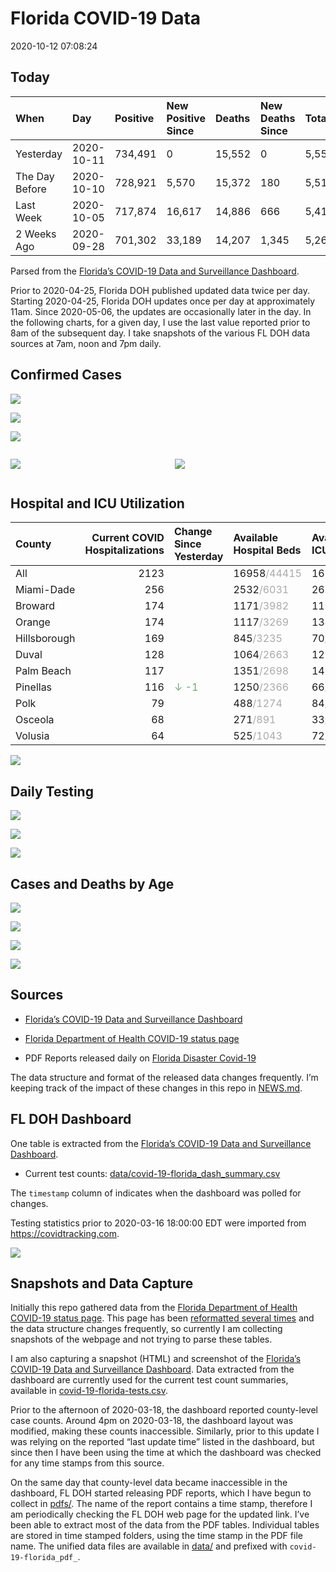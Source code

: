 Florida COVID-19 Data
================
2020-10-12 07:08:24

## Today

| When           | Day        | Positive | New Positive Since | Deaths | New Deaths Since | Total     |
| :------------- | :--------- | :------- | :----------------- | :----- | :--------------- | :-------- |
| Yesterday      | 2020-10-11 | 734,491  | 0                  | 15,552 | 0                | 5,550,531 |
| The Day Before | 2020-10-10 | 728,921  | 5,570              | 15,372 | 180              | 5,518,162 |
| Last Week      | 2020-10-05 | 717,874  | 16,617             | 14,886 | 666              | 5,412,683 |
| 2 Weeks Ago    | 2020-09-28 | 701,302  | 33,189             | 14,207 | 1,345            | 5,261,672 |

Parsed from the [Florida’s COVID-19 Data and Surveillance
Dashboard](https://fdoh.maps.arcgis.com/apps/opsdashboard/index.html#/8d0de33f260d444c852a615dc7837c86).

Prior to 2020-04-25, Florida DOH published updated data twice per day.
Starting 2020-04-25, Florida DOH updates once per day at approximately
11am. Since 2020-05-06, the updates are occasionally later in the day.
In the following charts, for a given day, I use the last value reported
prior to 8am of the subsequent day. I take snapshots of the various FL
DOH data sources at 7am, noon and 7pm daily.

## Confirmed Cases

![](plots/covid-19-florida-daily-test-changes.png)

![](plots/covid-19-florida-deaths-by-day.png)

![](plots/covid-19-florida-county-top-6.png)

<div class="columns">

<div class="column is-full-mobile">

![](plots/covid-19-florida-testing.png)

</div>

<div class="column is-full-mobile">

![](plots/covid-19-florida-total-positive.png)

</div>

</div>

## Hospital and ICU Utilization

| County       | Current COVID Hospitalizations | Change Since Yesterday                   | Available Hospital Beds                      | Available ICU Beds                         |
| :----------- | -----------------------------: | :--------------------------------------- | :------------------------------------------- | :----------------------------------------- |
| All          |                           2123 |                                          | 16958<span style="color: #aaa">/44415</span> | 1686<span style="color: #aaa">/4485</span> |
| Miami-Dade   |                            256 |                                          | 2532<span style="color: #aaa">/6031</span>   | 261<span style="color: #aaa">/686</span>   |
| Broward      |                            174 |                                          | 1171<span style="color: #aaa">/3982</span>   | 110<span style="color: #aaa">/340</span>   |
| Orange       |                            174 |                                          | 1117<span style="color: #aaa">/3269</span>   | 134<span style="color: #aaa">/270</span>   |
| Hillsborough |                            169 |                                          | 845<span style="color: #aaa">/3235</span>    | 70<span style="color: #aaa">/377</span>    |
| Duval        |                            128 |                                          | 1064<span style="color: #aaa">/2663</span>   | 125<span style="color: #aaa">/306</span>   |
| Palm Beach   |                            117 |                                          | 1351<span style="color: #aaa">/2698</span>   | 146<span style="color: #aaa">/261</span>   |
| Pinellas     |                            116 | <span style="color: #6BAA75">↓ -1</span> | 1250<span style="color: #aaa">/2366</span>   | 66<span style="color: #aaa">/236</span>    |
| Polk         |                             79 |                                          | 488<span style="color: #aaa">/1274</span>    | 84<span style="color: #aaa">/125</span>    |
| Osceola      |                             68 |                                          | 271<span style="color: #aaa">/891</span>     | 33<span style="color: #aaa">/94</span>     |
| Volusia      |                             64 |                                          | 525<span style="color: #aaa">/1043</span>    | 72<span style="color: #aaa">/163</span>    |

![](plots/covid-19-florida-icu-usage.png)

## Daily Testing

![](plots/covid-19-florida-tests-per-case.png)

<!-- ![](plots/covid-19-florida-change-new-cases.png) -->

![](plots/covid-19-florida-tests-percent-positive.png)

![](plots/covid-19-florida-test-and-case-growth.png)

## Cases and Deaths by Age

![](plots/covid-19-florida-weekly-events-by-age.png)

![](plots/covid-19-florida-age.png)

![](plots/covid-19-florida-age-deaths.png)

![](plots/covid-19-florida-age-sex.png)

## Sources

  - [Florida’s COVID-19 Data and Surveillance
    Dashboard](https://fdoh.maps.arcgis.com/apps/opsdashboard/index.html#/8d0de33f260d444c852a615dc7837c86)

  - [Florida Department of Health COVID-19 status
    page](http://www.floridahealth.gov/diseases-and-conditions/COVID-19/)

  - PDF Reports released daily on [Florida Disaster
    Covid-19](http://www.floridahealth.gov/diseases-and-conditions/COVID-19/)

The data structure and format of the released data changes frequently.
I’m keeping track of the impact of these changes in this repo in
[NEWS.md](NEWS.md).

## FL DOH Dashboard

One table is extracted from the [Florida’s COVID-19 Data and
Surveillance
Dashboard](https://fdoh.maps.arcgis.com/apps/opsdashboard/index.html#/8d0de33f260d444c852a615dc7837c86).

  - Current test counts:
    [data/covid-19-florida\_dash\_summary.csv](data/covid-19-florida_dash_summary.csv)

The `timestamp` column of indicates when the dashboard was polled for
changes.

Testing statistics prior to 2020-03-16 18:00:00 EDT were imported from
<https://covidtracking.com>.

![](screenshots/fodh_maps_arcgis_com__apps__opsdashboard.png)

## Snapshots and Data Capture

Initially this repo gathered data from the [Florida Department of Health
COVID-19 status
page](http://www.floridahealth.gov/diseases-and-conditions/COVID-19/).
This page has been [reformatted several
times](screenshots/floridahealth_gov__diseases-and-conditions__COVID-19.png)
and the data structure changes frequently, so currently I am collecting
snapshots of the webpage and not trying to parse these tables.

I am also capturing a snapshot (HTML) and screenshot of the [Florida’s
COVID-19 Data and Surveillance
Dashboard](https://fdoh.maps.arcgis.com/apps/opsdashboard/index.html#/8d0de33f260d444c852a615dc7837c86).
Data extracted from the dashboard are currently used for the current
test count summaries, available in
[covid-19-florida-tests.csv](covid-19-florida-tests.csv).

Prior to the afternoon of 2020-03-18, the dashboard reported
county-level case counts. Around 4pm on 2020-03-18, the dashboard layout
was modified, making these counts inaccessible. Similarly, prior to this
update I was relying on the reported “last update time” listed in the
dashboard, but since then I have been using the time at which the
dashboard was checked for any time stamps from this source.

On the same day that county-level data became inaccessible in the
dashboard, FL DOH started releasing PDF reports, which I have begun to
collect in [pdfs/](pdfs/). The name of the report contains a time stamp,
therefore I am periodically checking the FL DOH web page for the updated
link. I’ve been able to extract most of the data from the PDF tables.
Individual tables are stored in time stamped folders, using the time
stamp in the PDF file name. The unified data files are available in
[data/](data/) and prefixed with `covid-19-florida_pdf_`.
